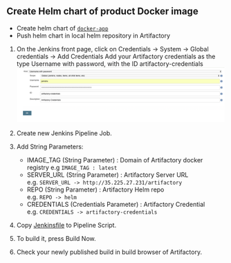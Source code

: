 ## Create Helm chart of product Docker image
* Create helm chart of [`docker-app`](Chart_README.md) 
* Push helm chart in local helm repository in Artifactory

1.  On the Jenkins front page, click on Credentials -> System -> Global credentials -> Add Credentials
    Add your Artifactory credentials as the type Username with password, with the ID artifactory-credentials 
    ![Add_Artifactory_Credentials](../images/Add_Credentials.png)
    
2.  Create new Jenkins Pipeline Job.

3.  Add String Parameters:
    *   IMAGE_TAG (String Parameter) : Domain of Artifactory docker registry 
		e.g `IMAGE_TAG : latest`
    *   SERVER_URL (String Parameter) : Artifactory Server URL<Br>
        e.g. `SERVER_URL -> http://35.225.27.231/artifactory`
    *   REPO (String Parameter) : Artifactory Helm repo<Br>
        e.g. `REPO -> helm`
    *   CREDENTIALS (Credentials Parameter) : Artifactory Credential<Br>
        e.g. `CREDENTIALS -> artifactory-credentials`
    
    	
4.  Copy [Jenkinsfile](Jenkinsfile) to Pipeline Script.

5.  To build it, press Build Now.

6.  Check your newly published build in build browser of Artifactory.
